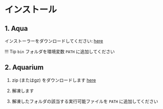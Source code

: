 # インストール

## 1. Aqua

インストーラーをダウンロードしてください: [here](https://e6nlaq.github.io/aqua/)

!!! Tip
    `bin` フォルダを環境変数 `PATH` に追加してください

## 2. Aquarium

1. zip (またはgz) をダウンロードします [here](https://github.com/fhrk-78/aqua-aquarium/releases)

2. 解凍します

3. 解凍したフォルダの該当する実行可能ファイルを `PATH` に追加してください
